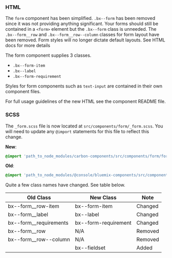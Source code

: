 ### HTML

The `form` component has been simplified. `.bx--form` has been removed since it was not providing anything significant. Your forms should still be contained in a `<form>` element but the `.bx--form` class is unneeded.
The `.bx--form__row` and `.bx--form__row--column` classes for form layout have been removed. Form styles will no longer dictate default layouts. See HTML docs for more details

The form component supplies 3 classes.

- `.bx--form-item`
- `.bx--label`
- `.bx--form-requirement`

Styles for form components such as `text-input` are contained in their own component files.

For full usage guidelines of the new HTML see the component README file.

### SCSS

The `_form.scss` file is now located at `src/components/form/_form.scss`. You will need to update any `@import` statements for this file to reflect this change.

**New**:

```scss
@import 'path_to_node_modules/carbon-components/src/components/form/form';
```

**Old**:

```scss
@import 'path_to_node_modules/@console/bluemix-components/src/components/form/form';
```

Quite a few class names have changed. See table below.

| Old Class                | New Class            | Note    |
| ------------------------ | -------------------- | ------- |
| bx--form\_\_row-item     | bx--form-item        | Changed |
| bx--form\_\_label        | bx--label            | Changed |
| bx--form\_\_requirements | bx--form-requirement | Changed |
| bx--form\_\_row          | N/A                  | Removed |
| bx--form\_\_row--column  | N/A                  | Removed |
|                          | bx--fieldset         | Added   |
